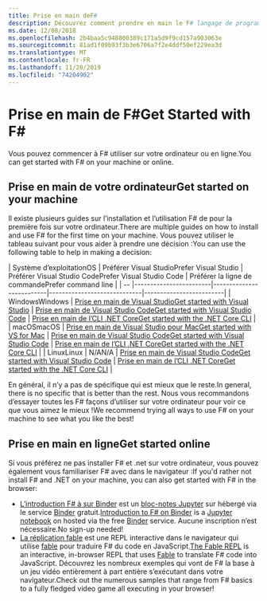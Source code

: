 ```yaml
---
title: Prise en main deF#
description: Découvrez comment prendre en main le F# langage de programmation.
ms.date: 12/08/2018
ms.openlocfilehash: 2b4baa5c948800389c171a5d9f9cd157a903063e
ms.sourcegitcommit: 81ad1f09b93f3b3e6706a7f2e4ddf50ef229ea3d
ms.translationtype: MT
ms.contentlocale: fr-FR
ms.lasthandoff: 11/20/2019
ms.locfileid: "74204902"
---
```

# <a name="get-started-with-f"></a><span data-ttu-id="cec4e-103">Prise en main de F\#</span><span class="sxs-lookup"><span data-stu-id="cec4e-103">Get Started with F\#</span></span>

<span data-ttu-id="cec4e-104">Vous pouvez commencer à F# utiliser sur votre ordinateur ou en ligne.</span><span class="sxs-lookup"><span data-stu-id="cec4e-104">You can get started with F# on your machine or online.</span></span>

## <a name="get-started-on-your-machine"></a><span data-ttu-id="cec4e-105">Prise en main de votre ordinateur</span><span class="sxs-lookup"><span data-stu-id="cec4e-105">Get started on your machine</span></span>

<span data-ttu-id="cec4e-106">Il existe plusieurs guides sur l’installation et l’utilisation F# de pour la première fois sur votre ordinateur.</span><span class="sxs-lookup"><span data-stu-id="cec4e-106">There are multiple guides on how to install and use F# for the first time on your machine.</span></span>  <span data-ttu-id="cec4e-107">Vous pouvez utiliser le tableau suivant pour vous aider à prendre une décision :</span><span class="sxs-lookup"><span data-stu-id="cec4e-107">You can use the following table to help in making a decision:</span></span>

| <span data-ttu-id="cec4e-108">Système d’exploitation</span><span class="sxs-lookup"><span data-stu-id="cec4e-108">OS</span></span> | <span data-ttu-id="cec4e-109">Préférer Visual Studio</span><span class="sxs-lookup"><span data-stu-id="cec4e-109">Prefer Visual Studio</span></span> | <span data-ttu-id="cec4e-110">Préférer Visual Studio Code</span><span class="sxs-lookup"><span data-stu-id="cec4e-110">Prefer Visual Studio Code</span></span> | <span data-ttu-id="cec4e-111">Préférer la ligne de commande</span><span class="sxs-lookup"><span data-stu-id="cec4e-111">Prefer command line</span></span> |
| -- |------------------------|--------------------------|-----------------------------|-------------------------|
| <span data-ttu-id="cec4e-112">Windows</span><span class="sxs-lookup"><span data-stu-id="cec4e-112">Windows</span></span> | [<span data-ttu-id="cec4e-113">Prise en main de Visual Studio</span><span class="sxs-lookup"><span data-stu-id="cec4e-113">Get started with Visual Studio</span></span>](get-started-visual-studio.md) | [<span data-ttu-id="cec4e-114">Prise en main de Visual Studio Code</span><span class="sxs-lookup"><span data-stu-id="cec4e-114">Get started with Visual Studio Code</span></span>](get-started-vscode.md) | [<span data-ttu-id="cec4e-115">Prise en main de l’CLI .NET Core</span><span class="sxs-lookup"><span data-stu-id="cec4e-115">Get started with the .NET Core CLI</span></span>](get-started-command-line.md) |
| <span data-ttu-id="cec4e-116">macOS</span><span class="sxs-lookup"><span data-stu-id="cec4e-116">macOS</span></span> | [<span data-ttu-id="cec4e-117">Prise en main de Visual Studio pour Mac</span><span class="sxs-lookup"><span data-stu-id="cec4e-117">Get started with VS for Mac</span></span>](get-started-with-visual-studio-for-mac.md) | [<span data-ttu-id="cec4e-118">Prise en main de Visual Studio Code</span><span class="sxs-lookup"><span data-stu-id="cec4e-118">Get started with Visual Studio Code</span></span>](get-started-vscode.md) | [<span data-ttu-id="cec4e-119">Prise en main de l’CLI .NET Core</span><span class="sxs-lookup"><span data-stu-id="cec4e-119">Get started with the .NET Core CLI</span></span>](get-started-command-line.md) |
| <span data-ttu-id="cec4e-120">Linux</span><span class="sxs-lookup"><span data-stu-id="cec4e-120">Linux</span></span> | <span data-ttu-id="cec4e-121">N/A</span><span class="sxs-lookup"><span data-stu-id="cec4e-121">N/A</span></span> | [<span data-ttu-id="cec4e-122">Prise en main de Visual Studio Code</span><span class="sxs-lookup"><span data-stu-id="cec4e-122">Get started with Visual Studio Code</span></span>](get-started-vscode.md) | [<span data-ttu-id="cec4e-123">Prise en main de l’CLI .NET Core</span><span class="sxs-lookup"><span data-stu-id="cec4e-123">Get started with the .NET Core CLI</span></span>](get-started-command-line.md) |

<span data-ttu-id="cec4e-124">En général, il n’y a pas de spécifique qui est mieux que le reste.</span><span class="sxs-lookup"><span data-stu-id="cec4e-124">In general, there is no specific that is better than the rest.</span></span> <span data-ttu-id="cec4e-125">Nous vous recommandons d’essayer toutes les F# façons d’utiliser sur votre ordinateur pour voir ce que vous aimez le mieux !</span><span class="sxs-lookup"><span data-stu-id="cec4e-125">We recommend trying all ways to use F# on your machine to see what you like the best!</span></span>

## <a name="get-started-online"></a><span data-ttu-id="cec4e-126">Prise en main en ligne</span><span class="sxs-lookup"><span data-stu-id="cec4e-126">Get started online</span></span>

<span data-ttu-id="cec4e-127">Si vous préférez ne pas installer F# et .net sur votre ordinateur, vous pouvez également vous familiariser F# avec dans le navigateur :</span><span class="sxs-lookup"><span data-stu-id="cec4e-127">If you'd rather not install F# and .NET on your machine, you can also get started with F# in the browser:</span></span>

* <span data-ttu-id="cec4e-128">[L’introduction F# à sur Binder](https://mybinder.org/v2/gh/dotnet/try/master?urlpath=lab) est un [bloc-notes Jupyter](https://jupyter.org/) sur hébergé via le service [Binder](https://mybinder.org/) gratuit.</span><span class="sxs-lookup"><span data-stu-id="cec4e-128">[Introduction to F# on Binder](https://mybinder.org/v2/gh/dotnet/try/master?urlpath=lab) is a [Jupyter notebook](https://jupyter.org/) on hosted via the free [Binder](https://mybinder.org/) service.</span></span> <span data-ttu-id="cec4e-129">Aucune inscription n’est nécessaire.</span><span class="sxs-lookup"><span data-stu-id="cec4e-129">No sign-up needed!</span></span>
* <span data-ttu-id="cec4e-130">[La réplication fable](https://fable.io/repl/) est une REPL interactive dans le navigateur qui utilise [fable](https://fable.io/) pour traduire F# du code en JavaScript.</span><span class="sxs-lookup"><span data-stu-id="cec4e-130">[The Fable REPL](https://fable.io/repl/) is an interactive, in-browser REPL that uses [Fable](https://fable.io/) to translate F# code into JavaScript.</span></span> <span data-ttu-id="cec4e-131">Découvrez les nombreux exemples qui vont de F# la base à un jeu vidéo entièrement à part entière s’exécutant dans votre navigateur.</span><span class="sxs-lookup"><span data-stu-id="cec4e-131">Check out the numerous samples that range from F# basics to a fully fledged video game all executing in your browser!</span></span>
